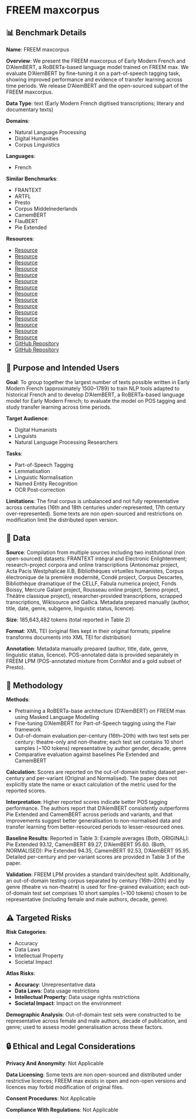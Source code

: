 # FREEM maxcorpus

## 📊 Benchmark Details

**Name**: FREEM maxcorpus

**Overview**: We present the FREEM maxcorpus of Early Modern French and D’AlemBERT, a RoBERTa-based language model trained on FREEM max. We evaluate D’AlemBERT by fine-tuning it on a part-of-speech tagging task, showing improved performance and evidence of transfer learning across time periods. We release D’AlemBERT and the open-sourced subpart of the FREEM maxcorpus.

**Data Type**: text (Early Modern French digitised transcriptions; literary and documentary texts)

**Domains**:
- Natural Language Processing
- Digital Humanities
- Corpus Linguistics

**Languages**:
- French

**Similar Benchmarks**:
- FRANTEXT
- ARTFL
- Presto
- Corpus Middelnederlands
- CamemBERT
- FlauBERT
- Pie Extended

**Resources**:
- [Resource](https://cahier.hypotheses.org/antonomaz)
- [Resource](http://kaskade.dwds.de/dstar/apwcf/)
- [Resource](http://www.bvh.univ-tours.fr)
- [Resource](http://www.cepm.paris-sorbonne.fr)
- [Resource](https://conde.hypotheses.org)
- [Resource](https://www.unicaen.fr/puc/sources/prodescartes/)
- [Resource](http://bibdramatique.huma-num.fr)
- [Resource](https://obvil.sorbonne-universite.fr/projets/fabula-numerica)
- [Resource](https://www.licorn-research.fr/Boissy.html)
- [Resource](https://obvil.sorbonne-universite.fr/corpus/mercure-galant)
- [Resource](https://www.rousseauonline.ch)
- [Resource](http://sermo.unine.ch)
- [Resource](http://www.theatre-classique.fr)
- [Resource](https://fr.wikisource.org)
- [Resource](https://gallica.bnf.fr)
- [GitHub Repository](https://github.com/LoicGrobol/zeldarose)
- [GitHub Repository](https://github.com/flairNLP/flair)

## 🎯 Purpose and Intended Users

**Goal**: To group together the largest number of texts possible written in Early Modern French (approximately 1500–1789) to train NLP tools adapted to historical French and to develop D’AlemBERT, a RoBERTa-based language model for Early Modern French; to evaluate the model on POS tagging and study transfer learning across time periods.

**Target Audience**:
- Digital Humanists
- Linguists
- Natural Language Processing Researchers

**Tasks**:
- Part-of-Speech Tagging
- Lemmatisation
- Linguistic Normalisation
- Named Entity Recognition
- OCR Post-correction

**Limitations**: The final corpus is unbalanced and not fully representative across centuries (16th and 18th centuries under-represented, 17th century over-represented). Some texts are non open-sourced and restrictions on modification limit the distributed open version.

## 💾 Data

**Source**: Compilation from multiple sources including two institutional (non open-sourced) datasets: FRANTEXT intégral and Electronic Enlightenment; research-project corpora and online transcriptions (Antonomaz project, Acta Pacis Westphalicae II.B, Bibliothèques virtuelles humanistes, Corpus électronique de la première modernité, Condé project, Corpus Descartes, Bibliothèque dramatique of the CELLF, Fabula numerica project, Fonds Boissy, Mercure Galant project, Rousseau online project, Sermo project, Théâtre classique project), researcher-provided transcriptions, scrapped transcriptions, Wikisource and Gallica. Metadata prepared manually (author, title, date, genre, subgenre, linguistic status, licence).

**Size**: 185,643,482 tokens (total reported in Table 2)

**Format**: XML TEI (original files kept in their original formats; pipeline transforms documents into XML TEI for distribution)

**Annotation**: Metadata manually prepared (author, title, date, genre, linguistic status, licence). POS-annotated data is provided separately in FREEM LPM (POS-annotated mixture from CornMol and a gold subset of Presto).

## 🔬 Methodology

**Methods**:
- Pretraining a RoBERTa-base architecture (D’AlemBERT) on FREEM max using Masked Language Modelling
- Fine-tuning D’AlemBERT for Part-of-Speech tagging using the Flair framework
- Out-of-domain evaluation per-century (16th–20th) with two test sets per century: theatre-only and non-theatre; each test set contains 10 short samples (~100 tokens) representative by author gender, decade, genre
- Comparative evaluation against baselines Pie Extended and CamemBERT

**Calculation**: Scores are reported on the out-of-domain testing dataset per-century and per-variant (Original and Normalised). The paper does not explicitly state the name or exact calculation of the metric used for the reported scores.

**Interpretation**: Higher reported scores indicate better POS tagging performance. The authors report that D’AlemBERT consistently outperforms Pie Extended and CamemBERT across periods and variants, and that improvements suggest better generalisation to non-normalised data and transfer learning from better-resourced periods to lesser-resourced ones.

**Baseline Results**: Reported in Table 3: Example averages (Both, ORIGINAL): Pie Extended 93.12, CamemBERT 89.27, D’AlemBERT 95.60. (Both, NORMALISED): Pie Extended 94.35, CamemBERT 92.53, D’AlemBERT 95.95. Detailed per-century and per-variant scores are provided in Table 3 of the paper.

**Validation**: FREEM LPM provides a standard train/dev/test split. Additionally, an out-of-domain testing corpus separated by century (16th–20th) and by genre (theatre vs non-theatre) is used for fine-grained evaluation; each out-of-domain test set comprises 10 short samples (~100 tokens) chosen to be representative (including female and male authors, decade, genre).

## ⚠️ Targeted Risks

**Risk Categories**:
- Accuracy
- Data Laws
- Intellectual Property
- Societal Impact

**Atlas Risks**:
- **Accuracy**: Unrepresentative data
- **Data Laws**: Data usage restrictions
- **Intellectual Property**: Data usage rights restrictions
- **Societal Impact**: Impact on the environment

**Demographic Analysis**: Out-of-domain test sets were constructed to be representative across female and male authors, decade of publication, and genre; used to assess model generalisation across these factors.

## 🔒 Ethical and Legal Considerations

**Privacy And Anonymity**: Not Applicable

**Data Licensing**: Some texts are non open-sourced and distributed under restrictive licences; FREEM max exists in open and non-open versions and licences may forbid modification of original files.

**Consent Procedures**: Not Applicable

**Compliance With Regulations**: Not Applicable
